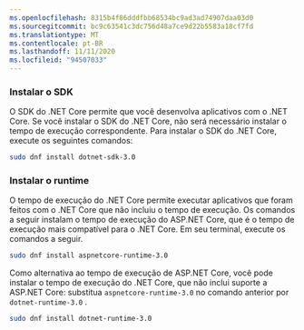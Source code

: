 ```yaml
---
ms.openlocfilehash: 8315b4f86dddfbb68534bc9ad3ad74907daa03d0
ms.sourcegitcommit: bc9c63541c3dc756d48a7ce9d22b5583a18cf7fd
ms.translationtype: MT
ms.contentlocale: pt-BR
ms.lasthandoff: 11/11/2020
ms.locfileid: "94507033"
---
```


### <a name="install-the-sdk"></a>Instalar o SDK

O SDK do .NET Core permite que você desenvolva aplicativos com o .NET Core. Se você instalar o SDK do .NET Core, não será necessário instalar o tempo de execução correspondente. Para instalar o SDK do .NET Core, execute os seguintes comandos:

```bash
sudo dnf install dotnet-sdk-3.0
```

### <a name="install-the-runtime"></a>Instalar o runtime

O tempo de execução do .NET Core permite executar aplicativos que foram feitos com o .NET Core que não incluiu o tempo de execução. Os comandos a seguir instalam o tempo de execução do ASP.NET Core, que é o tempo de execução mais compatível para o .NET Core. Em seu terminal, execute os comandos a seguir.

```bash
sudo dnf install aspnetcore-runtime-3.0
```

Como alternativa ao tempo de execução de ASP.NET Core, você pode instalar o tempo de execução do .NET Core, que não inclui suporte a ASP.NET Core: substitua `aspnetcore-runtime-3.0` no comando anterior por `dotnet-runtime-3.0` .

```bash
sudo dnf install dotnet-runtime-3.0
```
